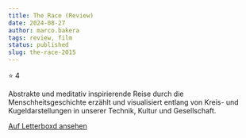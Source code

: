 ```yaml
---
title: The Race (Review)
date: 2024-08-27
author: marco.bakera
tags: review, film
status: published
slug: the-race-2015
---
```


⭐ 4

Abstrakte und meditativ inspirierende Reise durch die Menschheitsgeschichte erzählt und visualisiert entlang von Kreis- und Kugeldarstellungen in unserer Technik, Kultur und Gesellschaft.

[Auf Letterboxd ansehen](https://boxd.it/7cglIz)

